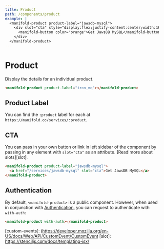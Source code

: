 ```yaml
---
title: Product
path: /components/product
example: |
  <manifold-product product-label="jawsdb-mysql">
    <div slot="cta" style="display:flex;justify-content:center;width:100%;">
      <manifold-button color="orange">Get JawsDB MySQL</manifold-button>
    </div>
  </manifold-product>
---
```


# Product

Display the details for an individual product.

```html
<manifold-product product-label="iron_mq"></manifold-product>
```

## Product Label

You can find the `:product` label for each at `https://manifold.co/services/:product`.

## CTA

You can pass in your own button or link in left sidebar of the component by passing in any element
with `slot="cta"` as an attribute. [Read more about slots][slot].

```html
<manifold-product product-label="jawsdb-mysql">
  <a href="/services/jawsdb-mysql" slot="cta">Get JawsDB MySQL</a>
</manifold-product>
```

## Authentication

By default, `<manifold-product>` is a public component. However, when used in conjunction with
[Authentication][auth], you can request to authenticate with `with-auth`:

```html
<manifold-product with-auth></manifold-product>
```

[auth]: /advanced/authentication
[custom-events]: (https://developer.mozilla.org/en-US/docs/Web/API/CustomEvent/CustomEvent
[slot]: https://stenciljs.com/docs/templating-jsx/
